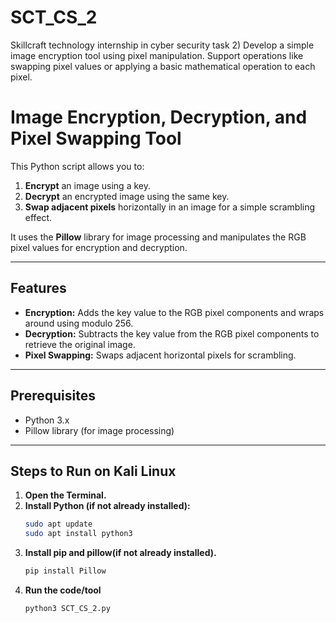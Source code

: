 # SCT_CS_2
Skillcraft technology internship in cyber security task 2) Develop a simple image encryption tool using pixel manipulation. Support operations like swapping pixel values or applying a basic mathematical operation to each pixel.
# Image Encryption, Decryption, and Pixel Swapping Tool

This Python script allows you to:
1. **Encrypt** an image using a key.
2. **Decrypt** an encrypted image using the same key.
3. **Swap adjacent pixels** horizontally in an image for a simple scrambling effect.

It uses the **Pillow** library for image processing and manipulates the RGB pixel values for encryption and decryption.

---

## Features
- **Encryption:** Adds the key value to the RGB pixel components and wraps around using modulo 256.
- **Decryption:** Subtracts the key value from the RGB pixel components to retrieve the original image.
- **Pixel Swapping:** Swaps adjacent horizontal pixels for scrambling.

---

## Prerequisites
- Python 3.x
- Pillow library (for image processing)

---

## Steps to Run on Kali Linux

1. **Open the Terminal.**
2. **Install Python (if not already installed):**
   ```bash
   sudo apt update
   sudo apt install python3
3. **Install pip and pillow(if not already installed).**
   ```bash
   pip install Pillow
4. **Run the code/tool**
   ```bash
   python3 SCT_CS_2.py
